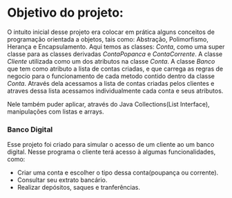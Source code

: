 # Objetivo do projeto:
O intuito inicial desse projeto era colocar em prática alguns conceitos de programação orientada a objetos, tais como: Abstração, Polimorfismo,
Herança e Encapsulamento. 
Aqui temos as classes: _Conta_, como uma super classe para as classes derivadas _ContaPopanca_ e _ContaCorrente_. A classe _Cliente_ utilizada como um dos atributos
na classe _Conta_. A classe _Banco_ que tem como atributo a lista de contas criadas, e que carrega as regras de negocio para o funcionamento de cada metodo contido dentro da classe _Conta_. Através dela acessamos a lista
de contas criadas pelos clientes e atraves dessa lista acessamos individualmente cada conta e seus atributos. 

Nele também puder aplicar, através do Java Collections(List Interface), manipulações com listas e arrays.

### Banco Digital
Esse projeto foi criado para simular o acesso de um cliente ao um banco digital. 
Nesse programa o cliente terá acesso à algumas funcionalidades, como: 
- Criar uma conta e escolher o tipo dessa conta(poupança ou corrente).
- Consultar seu extrato bancário.
- Realizar depósitos, saques e tranferências.


